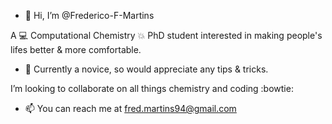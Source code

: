 - 👋 Hi, I’m @Frederico-F-Martins

A :computer: Computational Chemistry :boom: PhD student interested in making people's lifes better & more comfortable.

- 🌱 Currently a novice, so would appreciate any tips & tricks.

I’m looking to collaborate on all things chemistry and coding :bowtie:

- 📫 You can reach me at fred.martins94@gmail.com

<!---
Frederico-F-Martins/Frederico-F-Martins is a ✨ special ✨ repository because its `README.md` (this file) appears on your GitHub profile.
You can click the Preview link to take a look at your changes.
--->
